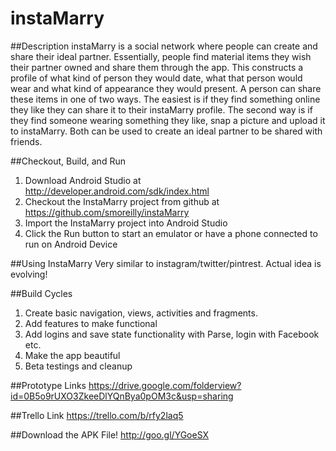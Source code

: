 # instaMarry

##Description
instaMarry is a social network where people can create and share their ideal partner. Essentially, people find material items they wish their partner owned and share them through the app. This constructs a profile of what kind of person they would date, what that person would wear and what kind of appearance they would present. 
A person can share these items in one of two ways. The easiest is if they find something online they like they can share it to their instaMarry profile. The second way is if they find someone wearing something they like, snap a picture and upload it to instaMarry. Both can be used to create an ideal partner to be shared with friends.

##Checkout, Build, and Run
1.	Download Android Studio at http://developer.android.com/sdk/index.html
2.	Checkout the InstaMarry project from github at https://github.com/smoreilly/instaMarry
3.	Import the InstaMarry project into Android Studio
4.	Click the Run button to start an emulator or have a phone connected to run on Android Device

##Using InstaMarry
Very similar to instagram/twitter/pintrest. Actual idea is evolving!

##Build Cycles
1. Create basic navigation, views, activities and fragments.
2. Add features to make functional
3. Add logins and save state functionality with Parse, login with Facebook etc.
4. Make the app beautiful 
5. Beta testings and cleanup

##Prototype Links
https://drive.google.com/folderview?id=0B5o9rUXO3ZkeeDlYQnBya0pOM3c&usp=sharing

##Trello Link
https://trello.com/b/rfy2laq5

##Download the APK File!
http://goo.gl/YGoeSX

